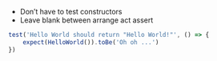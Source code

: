 - Don’t have to test constructors
- Leave blank between arrange act assert

```js
test('Hello World should return "Hello World!"', () => {
	expect(HelloWorld()).toBe('Oh oh ...')
})
```
